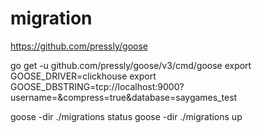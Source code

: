 # migration
https://github.com/pressly/goose

go get -u github.com/pressly/goose/v3/cmd/goose
export GOOSE_DRIVER=clickhouse
export GOOSE_DBSTRING=tcp://localhost:9000?username=&compress=true&database=saygames_test

goose -dir ./migrations status
goose -dir ./migrations up

